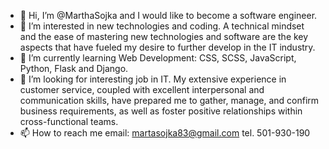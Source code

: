 - 👋 Hi, I’m @MarthaSojka and I would like to become a software engineer. 
- 👀 I’m interested in new technologies and coding. A technical mindset and the ease of mastering new technologies and software are the key aspects that have fueled my desire to further develop in the IT industry.
- 🌱 I’m currently learning Web Development: CSS, SCSS, JavaScript, Python, Flask and Django.
- 💞️ I’m looking for interesting job in IT. My extensive experience in customer service, coupled with excellent interpersonal and communication skills, have prepared me to gather, manage, and confirm business requirements, as well as foster positive relationships within cross-functional teams.
- 📫 How to reach me email: martasojka83@gmail.com tel. 501-930-190
<!-- - 😄 Pronouns: ...
- ⚡ Fun fact: ... -->

<!---
MarthaSojka/MarthaSojka is a ✨ special ✨ repository because its `README.md` (this file) appears on your GitHub profile.
You can click the Preview link to take a look at your changes.
--->
